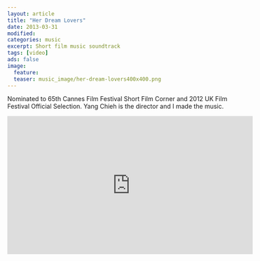 ```yaml
---
layout: article
title: "Her Dream Lovers"
date: 2013-03-31
modified:
categories: music
excerpt: Short film music soundtrack
tags: [video]
ads: false
image:
  feature:
  teaser: music_image/her-dream-lovers400x400.png
---
```


Nominated to 65th Cannes Film Festival Short Film Corner and 2012 UK Film Festival Official Selection.
Yang Chieh is the director and I made the music.

<iframe width="560" height="315" src="https://www.youtube.com/embed/_cKptIR4mS4" frameborder="0" allowfullscreen></iframe>

